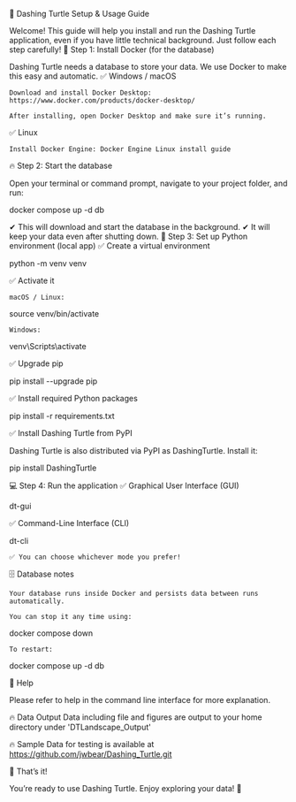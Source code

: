 🌟 Dashing Turtle Setup & Usage Guide

Welcome! This guide will help you install and run the Dashing Turtle application, even if you have little technical background. Just follow each step carefully!
💾 Step 1: Install Docker (for the database)

Dashing Turtle needs a database to store your data. We use Docker to make this easy and automatic.
✅ Windows / macOS

    Download and install Docker Desktop: https://www.docker.com/products/docker-desktop/

    After installing, open Docker Desktop and make sure it’s running.

✅ Linux

    Install Docker Engine: Docker Engine Linux install guide

🔥 Step 2: Start the database

Open your terminal or command prompt, navigate to your project folder, and run:

docker compose up -d db

✔ This will download and start the database in the background.
✔ It will keep your data even after shutting down.
🐍 Step 3: Set up Python environment (local app)
✅ Create a virtual environment

python -m venv venv

✅ Activate it

    macOS / Linux:

source venv/bin/activate

    Windows:

venv\Scripts\activate

✅ Upgrade pip

pip install --upgrade pip

✅ Install required Python packages

pip install -r requirements.txt

✅ Install Dashing Turtle from PyPI

Dashing Turtle is also distributed via PyPI as DashingTurtle. Install it:

pip install DashingTurtle

💻 Step 4: Run the application
✅ Graphical User Interface (GUI)

dt-gui

✅ Command-Line Interface (CLI)

dt-cli

    ✅ You can choose whichever mode you prefer!

🗄️ Database notes

    Your database runs inside Docker and persists data between runs automatically.

    You can stop it any time using:

docker compose down

    To restart:

docker compose up -d db

💬 Help

Please refer to help in the command line interface for more explanation.

🔥 Data Output
Data including file and figures are output to your home directory under 'DTLandscape_Output'


🔥 Sample Data for testing is available at https://github.com/jwbear/Dashing_Turtle.git



🎉 That’s it!

You’re ready to use Dashing Turtle. Enjoy exploring your data! 🚀

